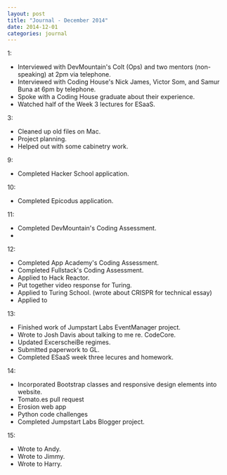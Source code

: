 ```yaml
---
layout: post
title: "Journal - December 2014"
date: 2014-12-01
categories: journal
---
```


1:
* Interviewed with DevMountain's Colt (Ops) and two mentors (non-speaking) at 2pm via telephone.
* Interviewed with Coding House's Nick James, Victor Som, and Samur Buna at 6pm by telephone.
* Spoke with a Coding House graduate about their experience.
* Watched half of the Week 3 lectures for ESaaS.

3:
* Cleaned up old files on Mac.
* Project planning.
* Helped out with some cabinetry work.

9:
* Completed Hacker School application.

10:
* Completed Epicodus application.

11:
* Completed DevMountain's Coding Assessment.
* 

12:
+ Completed App Academy's Coding Assessment.
+ Completed Fullstack's Coding Assessment.
+ Applied to Hack Reactor.
+ Put together video response for Turing.
+ Applied to Turing School. (wrote about CRISPR for technical essay)
+ Applied to 

13:
+ Finished work of Jumpstart Labs EventManager project.
+ Wrote to Josh Davis about talking to me re. CodeCore.
+ Updated ExcerscheiBe regimes.
+ Submitted paperwork to GL.
+ Completed ESaaS week three lecures and homework.

14:
+ Incorporated Bootstrap classes and responsive design elements into website.
+ Tomato.es pull request
+ Erosion web app
+ Python code challenges
+ Completed Jumpstart Labs Blogger project.

15:
+ Wrote to Andy.
+ Wrote to Jimmy.
+ Wrote to Harry.